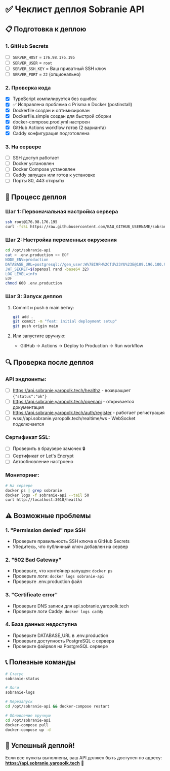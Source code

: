 # ✅ Чеклист деплоя Sobranie API

## 📋 Подготовка к деплою

### 1. GitHub Secrets
- [ ] `SERVER_HOST` = `176.98.176.195`
- [ ] `SERVER_USER` = `root`
- [ ] `SERVER_SSH_KEY` = Ваш приватный SSH ключ
- [ ] `SERVER_PORT` = `22` (опционально)

### 2. Проверка кода
- [x] TypeScript компилируется без ошибок
- [x] ✅ Исправлена проблема с Prisma в Docker (postinstall)
- [x] Dockerfile создан и оптимизирован
- [x] Dockerfile.simple создан для быстрой сборки
- [x] docker-compose.prod.yml настроен
- [x] GitHub Actions workflow готов (2 варианта)
- [x] Caddy конфигурация подготовлена

### 3. На сервере
- [ ] SSH доступ работает
- [ ] Docker установлен
- [ ] Docker Compose установлен
- [ ] Caddy запущен или готов к установке
- [ ] Порты 80, 443 открыты

## 🚀 Процесс деплоя

### Шаг 1: Первоначальная настройка сервера
```bash
ssh root@176.98.176.195
curl -fsSL https://raw.githubusercontent.com/ВАШ_GITHUB_USERNAME/sobranie_elysia_api/main/deploy/setup-server.sh | bash
```

### Шаг 2: Настройка переменных окружения
```bash
cd /opt/sobranie-api
cat > .env.production << EOF
NODE_ENV=production
DATABASE_URL=postgresql://gen_user:W%7BI9FH%2Cfd%23YU%23E@109.196.100.98:5432/default_db
JWT_SECRET=$(openssl rand -base64 32)
LOG_LEVEL=info
EOF
chmod 600 .env.production
```

### Шаг 3: Запуск деплоя
1. Commit и push в main ветку:
   ```bash
   git add .
   git commit -m "feat: initial deployment setup"
   git push origin main
   ```

2. Или запустите вручную:
   - GitHub → Actions → Deploy to Production → Run workflow

## 🔍 Проверка после деплоя

### API эндпоинты:
- [ ] https://api.sobranie.yaropolk.tech/healthz - возвращает `{"status":"ok"}`
- [ ] https://api.sobranie.yaropolk.tech/openapi - открывается документация
- [ ] https://api.sobranie.yaropolk.tech/auth/register - работает регистрация
- [ ] wss://api.sobranie.yaropolk.tech/realtime/ws - WebSocket подключается

### Сертификат SSL:
- [ ] Проверить в браузере замочек 🔒
- [ ] Сертификат от Let's Encrypt
- [ ] Автообновление настроено

### Мониторинг:
```bash
# На сервере
docker ps | grep sobranie
docker logs -f sobranie-api --tail 50
curl http://localhost:3010/healthz
```

## ⚠️ Возможные проблемы

### 1. "Permission denied" при SSH
- Проверьте правильность SSH ключа в GitHub Secrets
- Убедитесь, что публичный ключ добавлен на сервер

### 2. "502 Bad Gateway"
- Проверьте, что контейнер запущен: `docker ps`
- Проверьте логи: `docker logs sobranie-api`
- Проверьте .env.production файл

### 3. "Certificate error"
- Проверьте DNS записи для api.sobranie.yaropolk.tech
- Проверьте логи Caddy: `docker logs caddy`

### 4. База данных недоступна
- Проверьте DATABASE_URL в .env.production
- Проверьте доступность PostgreSQL с сервера
- Проверьте файрвол на PostgreSQL сервере

## 📞 Полезные команды

```bash
# Статус
sobranie-status

# Логи
sobranie-logs

# Перезапуск
cd /opt/sobranie-api && docker-compose restart

# Обновление вручную
cd /opt/sobranie-api
docker-compose pull
docker-compose up -d
```

## 🎉 Успешный деплой!

Если все пункты выполнены, ваш API должен быть доступен по адресу:
**https://api.sobranie.yaropolk.tech** 🚀
